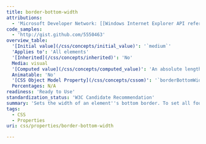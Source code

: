 ```yaml
---
title: border-bottom-width
attributions:
  - 'Microsoft Developer Network: [[Windows Internet Explorer API reference](http://msdn.microsoft.com/en-us/library/ie/hh828809%28v=vs.85%29.aspx) Article]'
code_samples:
  - 'http://gist.github.com/5550463'
overview_table:
  '[Initial value](/css/concepts/initial_value)': '`medium`'
  'Applies to': 'All elements'
  '[Inherited](/css/concepts/inherited)': 'No'
  Media: visual
  '[Computed value](/css/concepts/computed_value)': 'An absolute length; 0 if the border style is ''none'' or ''hidden'''
  Animatable: 'No'
  '[CSS Object Model Property](/css/concepts/cssom)': '`borderBottomWidth`'
  Percentages: N/A
readiness: 'Ready to Use'
standardization_status: 'W3C Candidate Recommendation'
summary: 'Sets the width of an element''s bottom border. To set all four borders, use the border-width shorthand property which sets the values simultaneously for border-top-width, border-right-width, border-bottom-width, and border-left-width.'
tags:
  - CSS
  - Properties
uri: css/properties/border-bottom-width

---
```


